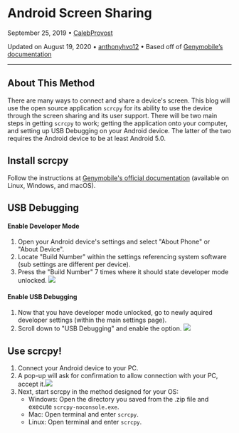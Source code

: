 # Android Screen Sharing

September 25, 2019 • [CalebProvost](https://github.com/CalebProvost)

Updated on August 19, 2020 • [anthonyhvo12](https://github.com/anthonyhvo12)
• Based off of [Genymobile’s documentation](https://github.com/Genymobile/scrcpy)

---

## About This Method
There are many ways to connect and share a device's screen. This blog will use the open source application `scrcpy` for its ability to use the device through the screen sharing and its user support. There will be two main steps in getting `scrcpy` to work; getting the application onto your computer, and setting up USB Debugging on your Android device. The latter of the two requires the Android device to be at least Android 5.0.

## Install scrcpy
Follow the instructions at [Genymobile's official documentation](https://github.com/Genymobile/scrcpy#Get-the-app) (available on Linux, Windows, and macOS).

## USB Debugging
#### Enable Developer Mode
1. Open your Android device's settings and select "About Phone" or "About Device".
1. Locate "Build Number" within the settings referencing system software (sub settings are different per device).
1. Press the "Build Number" 7 times where it should state developer mode unlocked.
![](images/20190925-Android-Setting.png)

#### Enable USB Debugging
1. Now that you have developer mode unlocked, go to newly aquired developer settings (within the main settings page).
1. Scroll down to "USB Debugging" and enable the option.
![](images/20190925-Android-Debugging.png)

## Use scrcpy!
1. Connect your Android device to your PC.
1. A pop-up will ask for confirmation to allow connection with your PC, accept it.![](images/20190925-Android-Allow-Debug.png)
1. Next, start scrcpy in the method designed for your OS:
    * Windows: Open the directory you saved from the .zip file and execute `scrcpy-noconsole.exe`.
    * Mac: Open terminal and enter `scrcpy`.
    * Linux: Open terminal and enter `scrcpy`.
